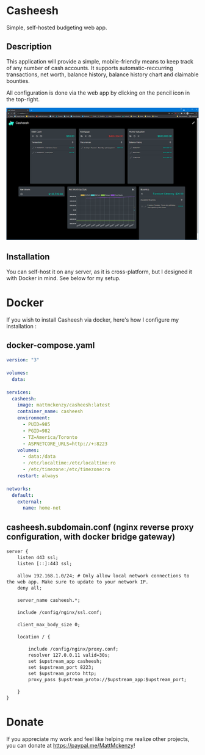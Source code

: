 # Casheesh

Simple, self-hosted budgeting web app.

## Description

This application will provide a simple, mobile-friendly means to keep track of any number of cash accounts. It supports automatic-reccurring transactions, net worth, balance history, balance history chart and claimable bounties.

All configuration is done via the web app by clicking on the pencil icon in the top-right.

![Casheesh home page](Resources/Casheesh.png)

## Installation

You can self-host it on any server, as it is cross-platform, but I designed it with Docker in mind. See below for my setup.


# Docker

If you wish to install Casheesh via docker, here's how I configure my installation :

## docker-compose.yaml
```yaml
version: "3"

volumes:
  data:

services:
  casheesh:
    image: mattmckenzy/casheesh:latest
    container_name: casheesh
    environment:
      - PUID=985
      - PGID=982
      - TZ=America/Toronto
      - ASPNETCORE_URLS=http://+:8223
    volumes:
      - data:/data
      - /etc/localtime:/etc/localtime:ro
      - /etc/timezone:/etc/timezone:ro
    restart: always
    
networks:
  default:
    external:
      name: home-net
```

## casheesh.subdomain.conf (nginx reverse proxy configuration, with docker bridge gateway)
```nginx
server {
    listen 443 ssl;
    listen [::]:443 ssl;

    allow 192.168.1.0/24; # Only allow local network connections to the web app. Make sure to update to your network IP.
    deny all;

    server_name casheesh.*;

    include /config/nginx/ssl.conf;

    client_max_body_size 0;

    location / {

        include /config/nginx/proxy.conf;
        resolver 127.0.0.11 valid=30s;
        set $upstream_app casheesh;
        set $upstream_port 8223;
        set $upstream_proto http;
        proxy_pass $upstream_proto://$upstream_app:$upstream_port;

    }
}
```


# Donate

If you appreciate my work and feel like helping me realize other projects, you can donate at <a href="https://paypal.me/MattMckenzy">https://paypal.me/MattMckenzy</a>!
